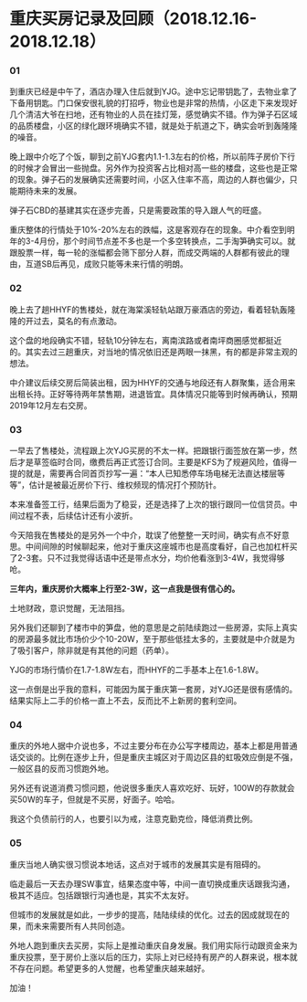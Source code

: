 # 重庆买房记录及回顾（2018.12.16-2018.12.18）

### 01

到重庆已经是中午了，酒店办理入住后就到YJG。途中忘记带钥匙了，去物业拿了下备用钥匙。门口保安很礼貌的打招呼，物业也是非常的热情，小区走下来发现好几个清洁大爷在扫地，还有物业的人员在挂灯笼，感觉确实不错。作为弹子石区域的品质楼盘，小区的绿化跟环境确实不错，就是处于航道之下，确实会听到轰隆隆的噪音。

晚上跟中介吃了个饭，聊到之前YJG套内1.1-1.3左右的价格，所以前阵子房价下行的时候才会冒出一些抛盘。另外作为投资客占比相对高一些的楼盘，这些也是正常的现象。弹子石的发展确实还需要时间，小区入住率不高，周边的人群也偏少，只能期待未来的发展。

弹子石CBD的基建其实在逐步完善，只是需要政策的导入跟人气的旺盛。

重庆整体的行情处于10%-20%左右的跌幅，这是客观存在的现象。中介看空到明年的3-4月份，那个时间节点差不多也是一个多空转换点，二手淘笋确实可以。就跟股票一样，每一轮的涨幅都会筛下部分人群，而成交两端的人群都有彼此的理由，互道SB后再见，成败只能等未来行情的明朗。

### 02

晚上去了趟HHYF的售楼处，就在海棠溪轻轨站跟万豪酒店的旁边，看着轻轨轰隆隆的开过去，莫名的有点激动。

这个盘的地段确实不错，轻轨10分钟左右，离南滨路或者南坪商圈感觉都挺近的。其实去过三趟重庆，对当地的情况依旧还是两眼一抹黑，有的都是非常主观的想法。

中介建议后续交房后简装出租，因为HHYF的交通与地段还有人群聚集，适合用来出租长持。正好等待两年禁售期，进退皆宜。具体情况只能等到时候再确认，预期2019年12月左右交房。

### 03

一早去了售楼处，流程跟上次YJG买房的不太一样。把跟银行面签放在第一步，然后才是草签临时合同，缴费后再正式签订合同。主要是KFS为了规避风险，值得一提的就是，需要再合同首页抄写一遍：“本人已知悉停车场电梯无法直达楼层等等”，估计是被最近房价下行、维权频现的情况打个预防针。

本来准备签工行，结果后面为了稳妥，还是选择了上次的银行跟同一位信贷员。中间过程不表，后续估计还有小波折。

今天陪我在售楼处的是另外一个中介，耽误了他整整一天时间，确实有点不好意思。中间间隙的时候聊起来，他对于重庆这座城市也是高度看好，自己也加杠杆买了2-3套。只不过我觉得话语中还是带点水分，均价他看涨到3-4W，我觉得够呛。

**三年内，重庆房价大概率上行至2-3W，这一点我是很有信心的。**

土地财政，意识觉醒，无法阻挡。

另外我们还聊到了楼市中的笋盘，他的意思是之前陆续跑过一些房源，实际上真实的房源最多就比市场价少个10-20W，至于那些低挂太多的，主要就是中介就是为了吸引客户，除非就是有其他的问题（药单）。

YJG的市场行情价在1.7-1.8W左右，而HHYF的二手基本上在1.6-1.8W。

这一点倒是出乎我的意料，可能因为属于重庆第一套房，对YJG还是很有感情的。结果实际上二手的价格一直上不去，反而比不上新房的套利空间。

### 04

重庆的外地人据中介说也多，不过主要分布在办公写字楼周边，基本上都是用普通话交谈的。比例在逐步上升，但是重庆主城区对于周边区县的虹吸效应倒是不强，一般区县的反而习惯跑外地。

另外还有说道消费习惯问题，他说很多重庆人喜欢吃好、玩好，100W的存款就会买50W的车子，但就是不买房，好面子。哈哈。

我这个负债前行的人，也要引以为戒，注意克勤克俭，降低消费比例。

### 05

重庆当地人确实很习惯说本地话，这点对于城市的发展其实是有阻碍的。

临走最后一天去办理SW事宜，结果态度中等，中间一直切换成重庆话跟我沟通，极其不适应。包括跟银行沟通也是，其实不太友好。

但城市的发展就是如此，一步步的提高，陆陆续续的优化。过去的因成就现在的果，而未来需要所有人共同创造。

外地人跑到重庆去买房，实际上是推动重庆自身发展。我们用实际行动跟资金来为重庆投票，至于房价上涨以后的压力，实际上对已经持有房产的人群来说，根本就不存在问题。希望更多的人觉醒，也希望重庆越来越好。

加油！

